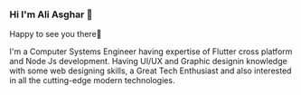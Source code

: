 ### Hi I'm Ali Asghar 👋

Happy to see you there🤩

I'm a Computer Systems Engineer having expertise of Flutter cross platform and Node Js development. Having UI/UX and Graphic designin knowledge with some web designing skills, a Great Tech Enthusiast and also interested in all the cutting-edge modern technologies.
<!--
**AliKhan6/AliKhan6** is a ✨ _special_ ✨ repository because its `README.md` (this file) appears on your GitHub profile.

Here are some ideas to get you started:
